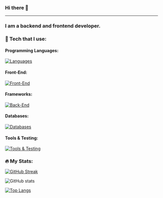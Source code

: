 ### Hi there 👋
---
### I am a backend and frontend developer.
<!--
**Strykeros/Strykeros** is a ✨ _special_ ✨ repository because its `README.md` (this file) appears on your GitHub profile.

Here are some ideas to get you started:

- 🔭 I’m currently working on ...
- 🌱 I’m currently learning ...
- 👯 I’m looking to collaborate on ...
- 🤔 I’m looking for help with ...
- 💬 Ask me about ...
- 📫 How to reach me: ...
- 😄 Pronouns: ...
- ⚡ Fun fact: ...
-->

### 🧰 Tech that I use:

#### Programming Languages:
[![Languages](https://skillicons.dev/icons?i=cs,cpp,java,py,js,ts,php)](https://skillicons.dev)

#### Front-End:
[![Front-End](https://skillicons.dev/icons?i=html,css,bootstrap,react)](https://skillicons.dev)

#### Frameworks:
[![Back-End](https://skillicons.dev/icons?i=flask,dotnet,laravel,qt)](https://skillicons.dev)

#### Databases:
[![Databases](https://skillicons.dev/icons?i=postgres,sqlite)](https://skillicons.dev)

#### Tools & Testing:
[![Tools & Testing](https://skillicons.dev/icons?i=nodejs,git,cypress)](https://skillicons.dev)

### :fire: My Stats:
[![GitHub Streak](http://github-readme-streak-stats.herokuapp.com?user=Strykeros&theme=dark)](https://git.io/streak-stats)

![GitHub stats](https://github-readme-stats.vercel.app/api?username=Strykeros&hide_rank=true&show_icons=true&theme=transparent)

[![Top Langs](https://github-readme-stats.vercel.app/api/top-langs/?username=Strykeros&layout=compact&theme=vision-friendly-dark)](https://github.com/anuraghazra/github-readme-stats)

